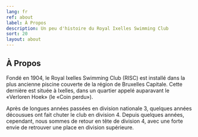 ```yaml
---
lang: fr
ref: about
label: À Propos
description: Un peu d'histoire du Royal Ixelles Swimming Club
sort: 20
layout: about
---
```


## À Propos

Fondé en 1904, le Royal Ixelles Swimming Club (RISC) est installé dans la plus ancienne piscine couverte de la région de Bruxelles Capitale. Cette dernière est située à Ixelles, dans un quartier appelé auparavant le «Verloren Hoek» (le «Coin perdu»).

Après de longues années passées en division nationale 3, quelques années décousues ont fait chuter le club en division 4. Depuis quelques années, cependant, nous sommes de retour en tête de division 4, avec une forte envie de retrouver une place en division supérieure.
